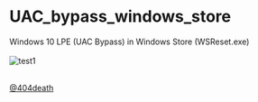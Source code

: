 # UAC_bypass_windows_store
 Windows 10 LPE (UAC Bypass) in  Windows Store  (WSReset.exe)
<br><br>
![test1](https://github.com/sailay1996/UAC_bypass_windows_store/blob/master/uacbypass.jpg) <br><br>

[@404death](https://twitter.com/404death)
